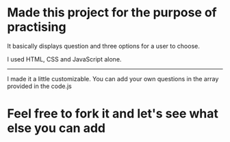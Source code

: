 # Made this project for the purpose of practising

It basically displays question and three options for a user to choose.

I used HTML, CSS and JavaScript alone.


-----------------------------------------------------------------

I made it a little customizable. You can add your own questions in the array provided in the code.js 


# Feel free to fork it and let's see what else you can add